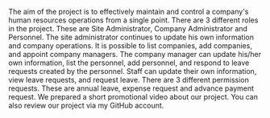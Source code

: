 The aim of the project is to effectively maintain and control a company's human resources operations from a single point. There are 3 different roles in the project. These are Site Administrator, Company Administrator and Personnel.
The site administrator continues to update his own information and company operations. It is possible to list companies, add companies, and appoint company managers.
The company manager can update his/her own information, list the personnel, add personnel, and respond to leave requests created by the personnel.
Staff can update their own information, view leave requests, and request leave. There are 3 different permission requests. These are annual leave, expense request and advance payment request. We prepared a short promotional video about our project. You can also review our project via my GitHub account.
